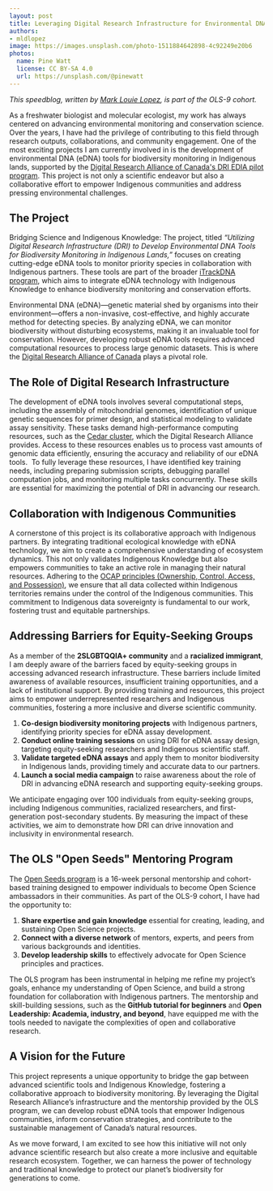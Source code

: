 ```yaml
---
layout: post
title: Leveraging Digital Research Infrastructure for Environmental DNA Tools in Monitoring Indigenous Territories.
authors:
- mldlopez
image: https://images.unsplash.com/photo-1511884642898-4c92249e20b6
photos:
  name: Pine Watt
  license: CC BY-SA 4.0
  url: https://unsplash.com/@pinewatt
---
```


*This speedblog, written by [Mark Louie Lopez](https://marklouielopez.weebly.com/), is part of the OLS-9 cohort.*

As a freshwater biologist and molecular ecologist, my work has always centered on advancing environmental monitoring and conservation science. 
Over the years, I have had the privilege of contributing to this field through research outputs, collaborations, and community engagement. 
One of the most exciting projects I am currently involved in is the development of environmental DNA (eDNA) tools for biodiversity monitoring in Indigenous lands, supported by the [Digital Research Alliance of Canada's DRI EDIA pilot program](https://alliancecan.ca/en/initiatives/dri-investments). 
This project is not only a scientific endeavor but also a collaborative effort to empower Indigenous communities and address pressing environmental challenges.

## The Project
Bridging Science and Indigenous Knowledge: The project, titled *“Utilizing Digital Research Infrastructure (DRI) to Develop Environmental DNA Tools for Biodiversity Monitoring in Indigenous Lands,”* focuses on creating cutting-edge eDNA tools to monitor priority species in collaboration with Indigenous partners. 
These tools are part of the broader [iTrackDNA program](https://itrackdna.ca/), which aims to integrate eDNA technology with Indigenous Knowledge to enhance biodiversity monitoring and conservation efforts.

Environmental DNA (eDNA)—genetic material shed by organisms into their environment—offers a non-invasive, cost-effective, and highly accurate method for detecting species. 
By analyzing eDNA, we can monitor biodiversity without disturbing ecosystems, making it an invaluable tool for conservation. However, developing robust eDNA tools requires advanced computational resources to process large genomic datasets. 
This is where the [Digital Research Alliance of Canada](https://alliancecan.ca/en) plays a pivotal role.

## The Role of Digital Research Infrastructure
The development of eDNA tools involves several computational steps, including the assembly of mitochondrial genomes, identification of unique genetic sequences for primer design, and statistical modeling to validate assay sensitivity. 
These tasks demand high-performance computing resources, such as the [Cedar cluster](https://docs.alliancecan.ca/wiki/Cedar), which the Digital Research Alliance provides. Access to these resources enables us to process vast amounts of genomic data efficiently, ensuring the accuracy and reliability of our eDNA tools.
​
To fully leverage these resources, I have identified key training needs, including preparing submission scripts, debugging parallel computation jobs, and monitoring multiple tasks concurrently. 
These skills are essential for maximizing the potential of DRI in advancing our research.

## Collaboration with Indigenous Communities
A cornerstone of this project is its collaborative approach with Indigenous partners. By integrating traditional ecological knowledge with eDNA technology, we aim to create a comprehensive understanding of ecosystem dynamics. 
This not only validates Indigenous Knowledge but also empowers communities to take an active role in managing their natural resources.
Adhering to the [OCAP principles (Ownership, Control, Access, and Possession)](https://fnigc.ca/ocap-training/), we ensure that all data collected within Indigenous territories remains under the control of the Indigenous communities. 
This commitment to Indigenous data sovereignty is fundamental to our work, fostering trust and equitable partnerships.

## Addressing Barriers for Equity-Seeking Groups
As a member of the **2SLGBTQQIA+ community** and a **racialized immigrant**, I am deeply aware of the barriers faced by equity-seeking groups in accessing advanced research infrastructure. 
These barriers include limited awareness of available resources, insufficient training opportunities, and a lack of institutional support. 
By providing training and resources, this project aims to empower underrepresented researchers and Indigenous communities, fostering a more inclusive and diverse scientific community.
1. **Co-design biodiversity monitoring projects** with Indigenous partners, identifying priority species for eDNA assay development.
2. **Conduct online training sessions** on using DRI for eDNA assay design, targeting equity-seeking researchers and Indigenous scientific staff.
3. **Validate targeted eDNA assays** and apply them to monitor biodiversity in Indigenous lands, providing timely and accurate data to our partners.
4. **Launch a social media campaign** to raise awareness about the role of DRI in advancing eDNA research and supporting equity-seeking groups.

We anticipate engaging over 100 individuals from equity-seeking groups, including Indigenous communities, racialized researchers, and first-generation post-secondary students. 
By measuring the impact of these activities, we aim to demonstrate how DRI can drive innovation and inclusivity in environmental research.

## The OLS "Open Seeds" Mentoring Program
The [Open Seeds program](https://we-are-ols.org/openseeds/) is a 16-week personal mentorship and cohort-based training designed to empower individuals to become Open Science ambassadors in their communities. As part of the OLS-9 cohort, I have had the opportunity to:
1. **Share expertise and gain knowledge** essential for creating, leading, and sustaining Open Science projects.
2. **Connect with a diverse network** of mentors, experts, and peers from various backgrounds and identities.
3. **Develop leadership skills** to effectively advocate for Open Science principles and practices.

The OLS program has been instrumental in helping me refine my project’s goals, enhance my understanding of Open Science, and build a strong foundation for collaboration with Indigenous partners. 
The mentorship and skill-building sessions, such as the **GitHub tutorial for beginners** and **Open Leadership: Academia, industry, and beyond**, have equipped me with the tools needed to navigate the complexities of open and collaborative research.
​
## A Vision for the Future
This project represents a unique opportunity to bridge the gap between advanced scientific tools and Indigenous Knowledge, fostering a collaborative approach to biodiversity monitoring. 
By leveraging the Digital Research Alliance’s infrastructure and the mentorship provided by the OLS program, we can develop robust eDNA tools that empower Indigenous communities, inform conservation strategies, and contribute to the sustainable management of Canada’s natural resources.

As we move forward, I am excited to see how this initiative will not only advance scientific research but also create a more inclusive and equitable research ecosystem. 
Together, we can harness the power of technology and traditional knowledge to protect our planet’s biodiversity for generations to come.
